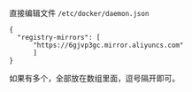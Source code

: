直接编辑文件 `/etc/docker/daemon.json`

```
{
  "registry-mirrors": [
      "https://6gjvp3gc.mirror.aliyuncs.com"
      ]
}
```

如果有多个，全部放在数组里面，逗号隔开即可。